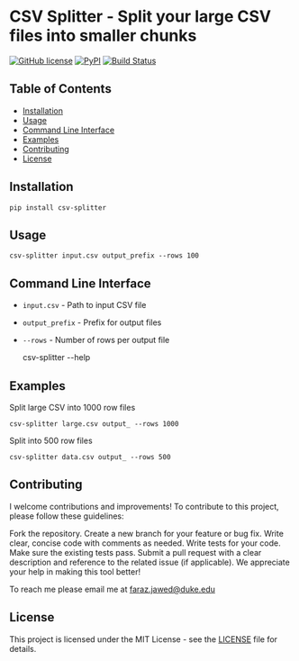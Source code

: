 # CSV Splitter - Split your large CSV files into smaller chunks

[![GitHub license](https://img.shields.io/badge/license-MIT-blue.svg)](https://github.com/yourusername/your-repo/blob/main/LICENSE)
[![PyPI](https://img.shields.io/pypi/v/my-csv-splitter.svg)](https://pypi.org/project/my-csv-splitter/)
[![Build Status](https://travis-ci.org/yourusername/your-repo.svg?branch=main)](https://travis-ci.org/yourusername/your-repo)

## Table of Contents

- [Installation](#installation)
- [Usage](#usage)  
- [Command Line Interface](#command-line-interface)
- [Examples](#examples)
- [Contributing](#contributing)
- [License](#license)

## Installation

    pip install csv-splitter

## Usage

    csv-splitter input.csv output_prefix --rows 100  

## Command Line Interface

- `input.csv` - Path to input CSV file  
- `output_prefix` - Prefix for output files
- `--rows` - Number of rows per output file

    csv-splitter --help

## Examples  

Split large CSV into 1000 row files  

    csv-splitter large.csv output_ --rows 1000

Split into 500 row files  

    csv-splitter data.csv output_ --rows 500

## Contributing

I welcome contributions and improvements! To contribute to this project, please follow these guidelines:

Fork the repository.
Create a new branch for your feature or bug fix.
Write clear, concise code with comments as needed.
Write tests for your code.
Make sure the existing tests pass.
Submit a pull request with a clear description and reference to the related issue (if applicable).
We appreciate your help in making this tool better!

To reach me please email me at faraz.jawed@duke.edu



## License

This project is licensed under the MIT License - see the [LICENSE](LICENSE) file for details.
